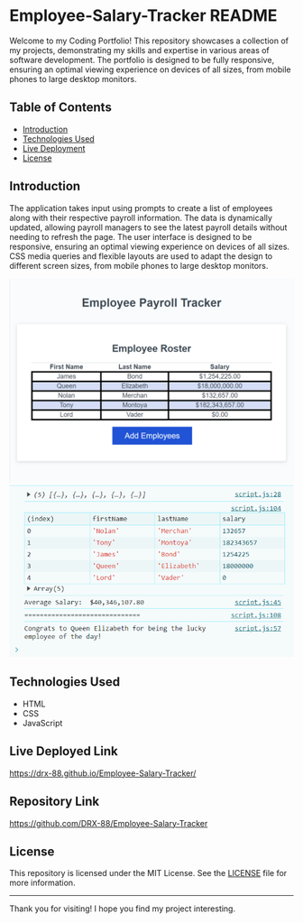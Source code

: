 # Employee-Salary-Tracker README

Welcome to my Coding Portfolio! This repository showcases a collection of my projects, demonstrating my skills and expertise in various areas of software development. The portfolio is designed to be fully responsive, ensuring an optimal viewing experience on devices of all sizes, from mobile phones to large desktop monitors.

## Table of Contents

- [Introduction](#introduction)
- [Technologies Used](#technologies-used)
- [Live Deployment](#live-deployed-link)
- [License](#license)

## Introduction

The application takes input using prompts to create a list of employees along with their respective payroll information. The data is dynamically updated, allowing payroll managers to see the latest payroll details without needing to refresh the page. The user interface is designed to be responsive, ensuring an optimal viewing experience on devices of all sizes. CSS media queries and flexible layouts are used to adapt the design to different screen sizes, from mobile phones to large desktop monitors.

 ![image](./Develop/assets/images/2024-05-20T18_01_46.png)
 ![image](./Develop/assets/images/2024-05-20T18_02_05.png)

 
## Technologies Used

- HTML
- CSS
- JavaScript

## Live Deployed Link
https://drx-88.github.io/Employee-Salary-Tracker/
## Repository Link
https://github.com/DRX-88/Employee-Salary-Tracker

## License

This repository is licensed under the MIT License. See the [LICENSE](LICENSE) file for more information.

---

Thank you for visiting! I hope you find my project interesting.
